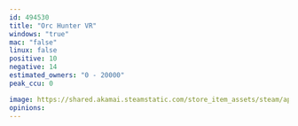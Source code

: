 ```yaml
---
id: 494530
title: "Orc Hunter VR"
windows: "true"
mac: "false"
linux: false
positive: 10
negative: 14
estimated_owners: "0 - 20000"
peak_ccu: 0

image: https://shared.akamai.steamstatic.com/store_item_assets/steam/apps/494530/header.jpg?t=1559577666
opinions:
---
```

